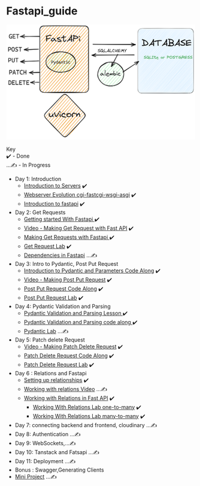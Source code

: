 # Fastapi_guide

![Fast Api Guide](./Pydantic-Uvicorn-Fastapi-2023-04-22-0925.png)  

Key  
✔️ - Done   
...✍️ - In Progress     
- Day 1: Introduction
    - [Introduction to Servers](https://github.com/otienosteve/introduction-to-Servers)   ✔️      
    - [Webserver Evolution cgi-fastcgi-wsgi-asgi](https://github.com/otienosteve/web-servers-cgi-fastcgi-wsgi-asgi)  ✔️                  
    - [Introduction to fastapi](https://github.com/otienosteve/intro-to-fastapi)  ✔️  
- Day 2: Get Requests
    - [Getting started With Fastapi ](https://github.com/otienosteve/fastapi-setup)  ✔️       
    - [Video - Making Get Request with Fast API](https://youtu.be/Jv4ZJzLTfmQ)   ✔️      
    - [Making Get Requests with Fastapi ](https://github.com/otienosteve/get-requests-with-fastapi) ✔️        
    - [Get Request Lab](https://github.com/otienosteve/python-p3-get-request-lab)   ✔️      
    - [Dependencies in Fastapi](https://github.com/otienosteve/dependencies-in-fastapi) ...✍️     
- Day 3: Intro to Pydantic, Post Put Request
    - [Introduction to Pydantic and Parameters Code Along](https://github.com/otienosteve/intro-to-pydantic)  ✔️           
    - [Video - Making Post Put Request](https://youtu.be/2hUYrYTanG0)   ✔️    
    - [Post Put Request Code Along](https://github.com/otienosteve/post-put-request-code-along)  ✔️         
    - [Post Put Request Lab](https://github.com/otienosteve/python-p3-post-put-request-lab/)  ✔️  
- Day 4: Pydantic Validation and Parsing
    - [Pydantic Validation and Parsing Lesson ](https://github.com/otienosteve/pydantic-validation-and-parsing)  ✔️        
    - [Pydantic Validation and Parsing code along ](https://github.com/otienosteve/pydantic-validation-code-along) ✔️    
    - [Pydantic Lab](https://github.com/otienosteve/pydantic_lab)  ...✍️       
- Day 5: Patch delete Request
    - [Video - Making Patch Delete Request](https://youtu.be/I9IJdTqyIaM?list=PLqVWkj8fK0M231C7JKK3EzXxUZrzICTIq)   ✔️  
    - [Patch Delete Request Code Along](https://github.com/otienosteve/fastapi-patch-delete-request-code-along)  ✔️      
    - [Patch Delete Request Lab](https://github.com/otienosteve/python-p3-patch-delete-request-lab)  ✔️    
- Day 6 : Relations and Fastapi  
    - [Setting up relationships](https://github.com/otienosteve/setting-up-relationships-in-sqlalchemy)       ✔️     
    - [Working with relations Video]() ...✍️    
    - [Working with Relations in Fast API](https://github.com/otienosteve/working-with-related-database-data-in-fast-api)    ✔️  
        - [Working With Relations Lab one-to-many](https://github.com/otienosteve/fastapi-one-to-many-lab) ✔️       
        - [Working With Relations Lab many-to-many](https://github.com/otienosteve/fastapi-one-to-many-lab) ✔️  
- Day 7: connecting backend and frontend, cloudinary  ...✍️  
- Day 8: Authentication ...✍️  
- Day 9: WebSockets,...✍️  
- Day 10: Tanstack and Fatsapi ...✍️  
- Day 11: Deployment ...✍️  
- Bonus : Swagger,Generating Clients
- [Mini Project](https://github.com/otienosteve/fast-api-mini-project)  ...✍️  
